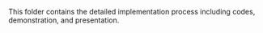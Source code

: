 This folder contains the detailed implementation process including codes, demonstration, and presentation.
